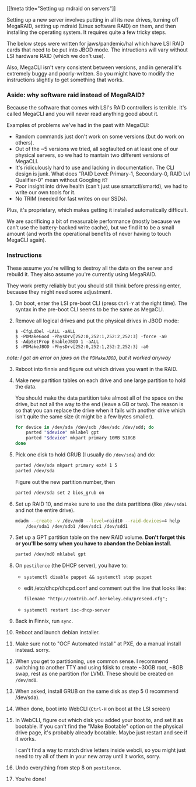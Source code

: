 [[!meta title="Setting up mdraid on servers"]]

Setting up a new server involves putting in all its new drives, turning off
MegaRAID, setting up mdraid (Linux software RAID) on them, and then installing
the operating system.  It requires quite a few tricky steps.

The below steps were written for jaws/pandemic/hal which have LSI RAID cards
that need to be put into JBOD mode. The intructions will vary without LSI
hardware RAID (which we don't use).

Also, MegaCLI isn't very consistent between versions, and in general it's
extremely buggy and poorly-written. So you might have to modify the
instructions slightly to get something that works.


### Aside: why software raid instead of MegaRAID?

Because the software that comes with LSI's RAID controllers is terrible. It's
called MegaCLI and you will never read anything good about it.

Examples of problems we've had in the past with MegaCLI:

* Random commands just don't work on some versions (but do work on others).
* Out of the ~5 versions we tried, all segfaulted on at least one of our
  physical servers, so we had to mantain two different versions of MegaCLI.
* It's ridiculously hard to use and lacking in documentation. The CLI design is
  junk. What does "RAID Level: Primary-1, Secondary-0, RAID Lvl Qualifier-0"
  mean without Googling it?
* Poor insight into drive health (can't just use smartctl/smartd), we had to
  write our own tools for it.
* No TRIM (needed for fast writes on our SSDs).

Plus, it's proprietary, which makes getting it installed automatically
difficult.

We are sacrificing a bit of measurable performance (mostly because we can't use
the battery-backed write cache), but we find it to be a small amount (and worth
the operational benefits of never having to touch MegaCLI again).


### Instructions

These assume you're willing to destroy all the data on the server and rebuild
it. They also assume you're currently using MegaRAID.

They work pretty reliably but you should still think before pressing enter,
because they might need some adjustment.

1. On boot, enter the LSI pre-boot CLI (press `Ctrl-Y` at the right time). The
   syntax in the pre-boot CLI seems to be the same as MegaCLI.

2. Remove all logical drives and put the physical drives in JBOD mode:

       $ -CfgLdDel -LALL -aALL
       $ -PDMakeGood -PhysDrv[252:0,252:1,252:2,252:3] -force -a0
       $ -AdpSetProp EnableJBOD 1 -aALL
       $ -PDMakeJBOD -PhysDrv[252:0,252:1,252:2,252:3] -a0
*note: I got an error on jaws on the `PDMakeJBOD`, but it worked anyway*

3. Reboot into finnix and figure out which drives you want in the RAID.

4. Make new partition tables on each drive and one large partition to hold the
   data.

   You should make the data partition take almost all of the space on the
   drive, but not all the way to the end (leave a GB or two). The reason is so
   that you can replace the drive when it fails with another drive which isn't
   quite the same size (it might be a few bytes smaller).

   ```bash
   for device in /dev/sda /dev/sdb /dev/sdc /dev/sdd; do
       parted "$device" mklabel gpt
       parted "$device" mkpart primary 10MB 510GB
   done
   ```

5. Pick one disk to hold GRUB (I usually do `/dev/sda`) and do:

   ```bash
   parted /dev/sda mkpart primary ext4 1 5
   parted /dev/sda
   ```

   Figure out the new partition number, then

   ```bash
   parted /dev/sda set 2 bios_grub on
   ```

6. Set up RAID 10, and make sure to use the data partitions (like `/dev/sda1`
   and not the entire drive).

   ```bash
   mdadm --create -v /dev/md0 --level=raid10 --raid-devices=4 help
       /dev/sda1 /dev/sdb1 /dev/sdc1 /dev/sdd1
   ```

7. Set up a GPT partition table on the new RAID volume. **Don't forget this or
   you'll be sorry when you have to abandon the Debian install.**

   ```bash
   parted /dev/md0 mklabel gpt
   ```

8. On `pestilence` (the DHCP server), you have to:

   * `systemctl disable puppet && systemctl stop puppet`
   * edit /etc/dhcp/dhcpd.conf and comment out the line that looks like:

         filename "http://contrib.ocf.berkeley.edu/preseed.cfg";

   * `systemctl restart isc-dhcp-server`

7. Back in Finnix, run `sync`.

8. Reboot and launch debian installer.

9. Make sure not to "OCF Automated Install" at PXE, do a manual install
   instead. sorry.

10. When you get to partitioning, use common sense. I recommend switching to
    another TTY and using fdisk to create ~30GB root, ~8GB swap, rest as one
    partition (for LVM). These should be created on `/dev/md0`.

11. When asked, install GRUB on the same disk as step 5 (I recommend /dev/sda).

12. When done, boot into WebCLI (`Ctrl-H` on boot at the LSI screen)

13. In WebCLI, figure out which disk you added your boot to, and set it as
    bootable. If you can't find the "Make Bootable" option on the physical
    drive page, it's probably already bootable. Maybe just restart and see if
    it works.

    I can't find a way to match drive letters inside webcli, so you might just
    need to try all of them in your new array until it works, sorry.

14. Undo everything from step 8 on `pestilence`.
15. You're done!
